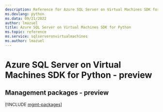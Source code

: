 ```yaml
---
description: Reference for Azure SQL Server on Virtual Machines SDK for Python
ms.devlang: python
ms.data: 09/21/2022
author: lmazuel
title: Azure SQL Server on Virtual Machines SDK for Python
ms.topic: reference
ms.service: sqlserveronvirtualmachines
ms.author: lmazuel
---
```

# Azure SQL Server on Virtual Machines SDK for Python - preview

## Management packages - preview
[!INCLUDE [mgmt-packages](sql-server-on-virtual-machines-mgmt-index.md)]